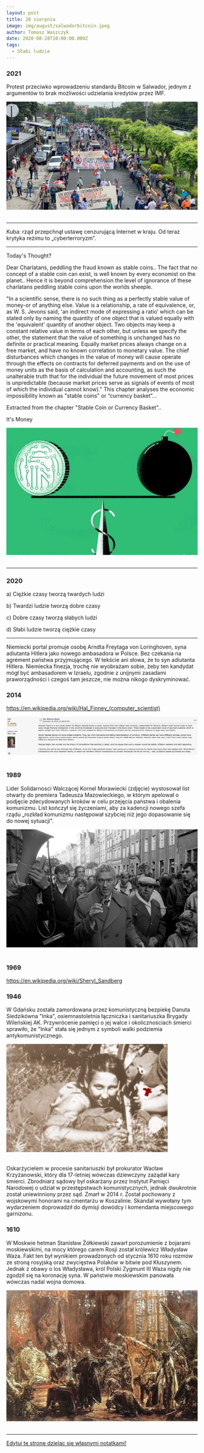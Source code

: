 ```yaml
---
layout: post
title: 28 sierpnia
image: img/august/salwadorbitcoin.jpeg
author: Tomasz Waszczyk
date: 2020-08-28T10:00:00.000Z
tags:
  - Słabi ludzie
---
```


### 2021

Protest przeciwko wprowadzeniu standardu Bitcoin w Salwador, jednym z argumentów to brak możliwości udzielania kredytów przez IMF.

<img src="./img/august/salwadorbitcoin.jpeg"><br><br>

---

Kuba: rząd przepchnął ustawę cenzurującą Internet w kraju. Od teraz krytyka reżimu to „cyberterroryzm”.

---

Today's Thought?

Dear Charlatans, peddling the fraud known as stable coins..
The fact that no concept of a stable coin can exist, is well known by every economist on the planet..
Hence it is beyond comprehension the level of ignorance of these charlatans peddling stable coins upon the worlds sheeple.

"In a scientific sense, there is no such thing as a perfectly stable value of money-or of anything else. Value is a relationship, a rate of equivalence, or, as W. S. Jevons said, 'an indirect mode of expressing a ratio’ which can be stated only by naming the quantity of one object that is valued equally with the 'equivalent' quantity of another object. Two objects may keep a constant relative value in terms of each other, but unless we specify the other, the statement that the value of something is unchanged has no definite or practical meaning. Equally market prices always change on a free market, and have no known correlation to monetary value. The chief disturbances which changes in the value of money will cause operate through the effects on contracts for deferred payments and on the use of money units as the basis of calculation and accounting, as such the unalterable truth that for the individual the future movement of most prices is unpredictable (because market prices serve as signals of events of most of which the individual cannot know)."
This chapter analyses the economic impossibility known as "stable coins" or “currency basket”...

Extracted from the chapter "Stable Coin or Currency Basket"..

It's Money

<img src="./img/august/currencywar.jpeg"><br><br>

---

### 2020

a) Ciężkie czasy tworzą twardych ludzi

b) Twardzi ludzie tworzą dobre czasy

c) Dobre czasy tworzą słabych ludzi

d) Słabi ludzie tworzą ciężkie czasy

---

Niemiecki portal promuje osobę Arndta Freytaga von Loringhoven, syna adiutanta Hitlera jako nowego ambasadora w Polsce. Bez czekania na agrément państwa przyjmującego. W tekście ani słowa, że to syn adiutanta Hitlera. Niemiecka finezja, trochę nie wyobrażam sobie, żeby ten kandydat mógł być ambasadorem w Izraelu, zgodnie z unijnymi zasadami praworządności i czegoś tam jeszcze, nie można nikogo dyskryminować.

### 2014

https://en.wikipedia.org/wiki/Hal_Finney_(computer_scientist)

<img src="./img/august/fineybanks.png"><br><br>

### 1989

Lider Solidarnosci Walczącej Kornel Morawiecki (zdjęcie) wystosował list otwarty do premiera Tadeusza Mazowieckiego, w którym apelował o podjęcie zdecydowanych kroków w celu przejęcia państwa i obalenia komunizmu. List kończył się życzeniami, aby za kadencji nowego szefa rządu „rozkład komunizmu następował szybciej niż jego dopasowanie się do nowej sytuacji".

<img src="./img/august/morawiecki.jpg"><br><br>

### 1969

https://en.wikipedia.org/wiki/Sheryl_Sandberg

### 1946

W Gdańsku została zamordowana przez komunistyczną bezpiekę Danuta Siedzikówna "Inka", osiemnastoletnia łączniczka i sanitariuszka Brygady Wileńskiej AK. Przywrócenie pamięci o jej walce i okolicznościach śmierci sprawiło, że "Inka" stała się jednym z symboli walki podziemia antykomunistycznego.

<img src="./img/august/inka2.jpg"><br><br>

Oskarżycielem w procesie sanitariuszki był prokurator Wacław Krzyżanowski, który dla 17-letniej wówczas dziewczyny zażądał kary śmierci. Zbrodniarz sądowy był oskarżany przez Instytut Pamięci Narodowej o udział w przestępstwach komunistycznych, jednak dwukrotnie został uniewinniony przez sąd. Zmarł w 2014 r. Został pochowany z wojskowymi honorami na cmentarzu w Koszalinie. Skandal wywołany tym wydarzeniem doprowadził do dymisji dowódcy i komendanta miejscowego garnizonu.



### 1610

W Moskwie hetman Stanisław Żółkiewski zawarł porozumienie z bojarami moskiewskimi, na mocy którego carem Rosji został królewicz Władysław Waza.
Fakt ten był wynikiem prowadzonych od stycznia 1610 roku rozmów ze stroną rosyjską oraz zwycięstwa Polaków w bitwie pod Kłuszynem.
Jednak z obawy o los Władysława, król Polski Zygmunt III Waza nigdy nie zgodził się na koronację syna. W państwie moskiewskim panowała wówczas nadal wojna domowa.

<img src="./img/august/zolkiewski.jpg"><br><br>

---

<a href="https://github.com/TomaszWaszczyk/historia.waszczyk.com/edit/master/src/content/august-28.md" target="_blank">Edytuj tę stronę dzieląc się własnymi notatkami!</a>
